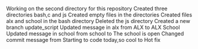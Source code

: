 Working on the second directory for this repository
Created three directories bash,c and js
Created empty files in the directories
Created files alx and school in the bash directory
Deleted the js directory
Created a new branch update_script
Updated message in alx from ALX to ALX School
Updated message in school from school to The school is open
Changed commit message from Starting to code today,so cool to Hot fix
